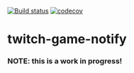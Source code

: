 [![Build status](https://ci.appveyor.com/api/projects/status/1qrsle0yooilklav?svg=true)](https://ci.appveyor.com/project/mwiens91/twitch-game-notify)
[![codecov](https://codecov.io/gh/mwiens91/twitch-game-notify/branch/master/graph/badge.svg)](https://codecov.io/gh/mwiens91/twitch-game-notify)


# twitch-game-notify

### NOTE: this is a work in progress!
